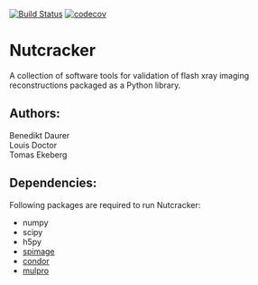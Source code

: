 [![Build Status](https://travis-ci.org/FXIhub/nutcracker.svg?branch=master)](https://travis-ci.org/FXIhub/nutcracker)
[![codecov](https://codecov.io/gh/FXIhub/nutcracker/branch/master/graph/badge.svg?branch=master)](https://codecov.io/gh/FXIhub/nutcracker)

# Nutcracker
A collection of software tools for validation of flash xray imaging reconstructions packaged as a Python library.

## Authors:
Benedikt Daurer     
Louis Doctor     
Tomas Ekeberg     

## Dependencies:
Following packages are required to run Nutcracker:
* numpy    
* scipy    
* h5py    
* [spimage](https://github.com/FXIhub/libspimage)    
* [condor](https://github.com/FXIhub/condor)    
* [mulpro](https://github.com/mhantke/mulpro)    